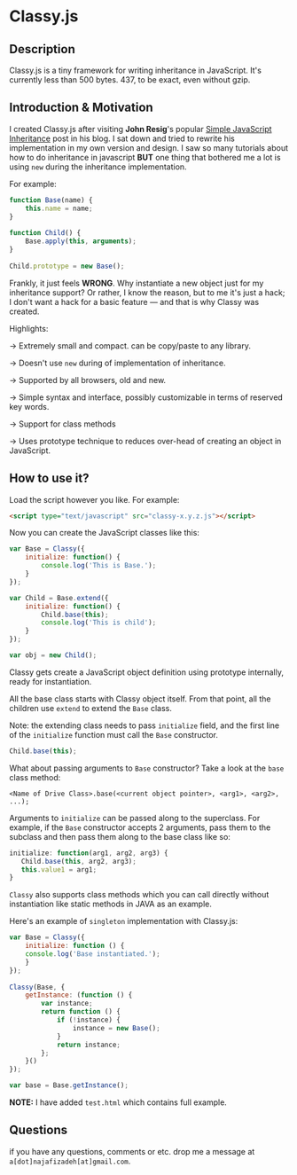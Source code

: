 Classy.js
==========

Description
----------------
Classy.js is a tiny framework for writing inheritance in JavaScript. It's currently less than 500 bytes. 437, to be exact, even without gzip.

Introduction & Motivation
-----------------
I created Classy.js after visiting **John Resig**'s popular [Simple JavaScript Inheritance](http://ejohn.org/blog/simple-javascript-inheritance/) post in his blog.
I sat down and tried to rewrite his implementation in my own version and design. I saw so many tutorials about how to do inheritance in javascript **BUT** one thing that bothered me a lot is using `new` during the inheritance implementation. 

For example:

```js
function Base(name) {
    this.name = name;
}
	
function Child() {
    Base.apply(this, arguments);
}
	
Child.prototype = new Base();
```

Frankly, it just feels **WRONG**. Why instantiate a new object just for my inheritance support? Or rather, I know the reason, but to me it's just a hack; I don't want a hack for a basic feature &mdash; and that is why Classy was created.

Highlights:

-> Extremely small and compact. can be copy/paste to any library.

-> Doesn't use `new` during of implementation of inheritance.

-> Supported by all browsers, old and new.

-> Simple syntax and interface, possibly customizable in terms of reserved key words.

-> Support for class methods

-> Uses prototype technique to reduces over-head of creating an object in JavaScript.

How to use it?
--------------------
Load the script however you like. For example:

```html
<script type="text/javascript" src="classy-x.y.z.js"></script>
```


Now you can create the JavaScript classes like this:

```js
var Base = Classy({
    initialize: function() {
        console.log('This is Base.');
    }
});

var Child = Base.extend({
    initialize: function() {
        Child.base(this);
        console.log('This is child');
    }
});

var obj = new Child();
```

Classy gets create a JavaScript object definition using prototype internally, ready for instantiation.

All the base class starts with Classy object itself. From that point, all the children use `extend` to extend the `Base` class.

Note: the extending class needs to pass `initialize` field, and the first line of the `initialize` function must call the `Base` constructor. 

```js
Child.base(this);
```

What about passing arguments to `Base` constructor? Take a look at the `base` class method:
    
    <Name of Drive Class>.base(<current object pointer>, <arg1>, <arg2>, ...);

Arguments to `initialize` can be passed along to the superclass. For example, if the `Base` constructor accepts 2 arguments, pass them to the subclass and then pass them along to the base class like so:
   
 ```js
initialize: function(arg1, arg2, arg3) {
    Child.base(this, arg2, arg3);
    this.value1 = arg1;
}
```

`Classy` also supports class methods which you can call directly without instantiation like static methods in JAVA as an example.

Here's an example of `singleton` implementation with Classy.js:

```js
var Base = Classy({
    initialize: function () {
	console.log('Base instantiated.');
    }
});
    
Classy(Base, {
    getInstance: (function () {
        var instance;
        return function () {
            if (!instance) {
                instance = new Base();
            }
            return instance;
        };
    }()
});

var base = Base.getInstance();
```
    
**NOTE:** I have added `test.html` which contains full example. 

Questions
--------------
if you have any questions, comments or etc. drop me a message at `a[dot]najafizadeh[at]gmail.com`.
